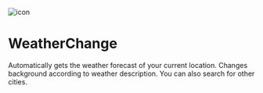 ![icon](https://user-images.githubusercontent.com/36485235/163826733-5434bea1-bd76-4eeb-b01a-a665602c02e5.png)
# WeatherChange
Automatically gets the weather forecast of your current location.
Changes background according to weather description.
You can also search for other cities.
